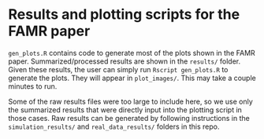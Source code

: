 # Results and plotting scripts for the FAMR paper

`gen_plots.R` contains code to generate most of the plots shown in the FAMR
paper. Summarized/processed results are shown in the `results/` folder.
Given these results, the user can simply run `Rscript gen_plots.R` to
generate the plots. They will appear in `plot_images/`.
This may take a couple minutes to run.

Some of the raw results files were too large to include here, so we use only the
summarized results that were directly input into the plotting script in those 
cases. Raw results can be generated by following instructions in the
`simulation_results/` and `real_data_results/` folders in this repo.
